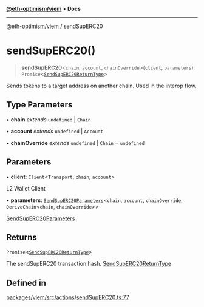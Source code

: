[**@eth-optimism/viem**](../README.md) • **Docs**

***

[@eth-optimism/viem](../README.md) / sendSupERC20

# sendSupERC20()

> **sendSupERC20**\<`chain`, `account`, `chainOverride`\>(`client`, `parameters`): `Promise`\<[`SendSupERC20ReturnType`](../type-aliases/SendSupERC20ReturnType.md)\>

Sends tokens to a target address on another chain. Used in the interop flow.

## Type Parameters

• **chain** *extends* `undefined` \| `Chain`

• **account** *extends* `undefined` \| `Account`

• **chainOverride** *extends* `undefined` \| `Chain` = `undefined`

## Parameters

• **client**: `Client`\<`Transport`, `chain`, `account`\>

L2 Wallet Client

• **parameters**: [`SendSupERC20Parameters`](../type-aliases/SendSupERC20Parameters.md)\<`chain`, `account`, `chainOverride`, `DeriveChain`\<`chain`, `chainOverride`\>\>

[SendSupERC20Parameters](../type-aliases/SendSupERC20Parameters.md)

## Returns

`Promise`\<[`SendSupERC20ReturnType`](../type-aliases/SendSupERC20ReturnType.md)\>

The sendSupERC20 transaction hash. [SendSupERC20ReturnType](../type-aliases/SendSupERC20ReturnType.md)

## Defined in

[packages/viem/src/actions/sendSupERC20.ts:77](https://github.com/ethereum-optimism/ecosystem/blob/ab77241754eb52e5f63719e48141efd7250e972b/packages/viem/src/actions/sendSupERC20.ts#L77)
